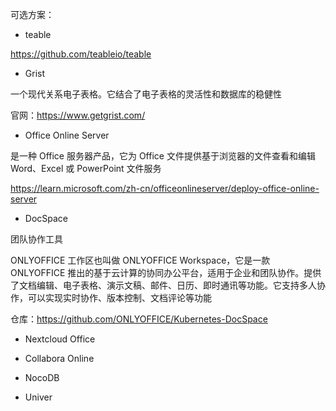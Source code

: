 可选方案：

- teable

<https://github.com/teableio/teable>

- Grist

一个现代关系电子表格。它结合了电子表格的灵活性和数据库的稳健性

官网：<https://www.getgrist.com/>

- Office Online Server

是一种 Office 服务器产品，它为 Office 文件提供基于浏览器的文件查看和编辑Word、Excel 或 PowerPoint 文件服务

<https://learn.microsoft.com/zh-cn/officeonlineserver/deploy-office-online-server>

- DocSpace

团队协作工具

ONLYOFFICE 工作区也叫做 ONLYOFFICE Workspace，它是一款 ONLYOFFICE 推出的基于云计算的协同办公平台，适用于企业和团队协作。提供了文档编辑、电子表格、演示文稿、邮件、日历、即时通讯等功能。它支持多人协作，可以实现实时协作、版本控制、文档评论等功能

仓库：<https://github.com/ONLYOFFICE/Kubernetes-DocSpace>

- Nextcloud Office

- Collabora Online

- NocoDB

- Univer